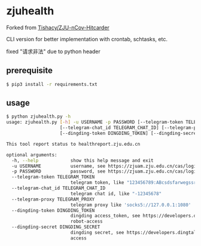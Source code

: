 # zjuhealth

Forked from [Tishacy/ZJU-nCov-Hitcarder](https://github.com/Tishacy/ZJU-nCov-Hitcarder)

CLI version for better implementation with crontab, schtasks, etc.

fixed "请求非法" due to python header

## prerequisite

```bash
$ pip3 install -r requirements.txt
```

## usage

```bash
$ python zjuhealth.py -h
usage: zjuhealth.py [-h] -u USERNAME -p PASSWORD [--telegram-token TELEGRAM_TOKEN]
                    [--telegram-chat_id TELEGRAM_CHAT_ID] [--telegram-proxy TELEGRAM_PROXY]
                    [--dingding-token DINGDING_TOKEN] [--dingding-secret DINGDING_SECRET]

This tool report status to healthreport.zju.edu.cn

optional arguments:
  -h, --help            show this help message and exit
  -u USERNAME           username, see https://zjuam.zju.edu.cn/cas/login
  -p PASSWORD           password, see https://zjuam.zju.edu.cn/cas/login
  --telegram-token TELEGRAM_TOKEN
                        telegram token, like "123456789:ABcsdsfarwegssrgw3erw34gbw5b5rw2"
  --telegram-chat_id TELEGRAM_CHAT_ID
                        telegram chat id, like "-12345678"
  --telegram-proxy TELEGRAM_PROXY
                        telegram proxy like 'socks5://127.0.0.1:1080'
  --dingding-token DINGDING_TOKEN
                        dingding access_token, see https://developers.dingtalk.com/document/app/custom-
                        robot-access
  --dingding-secret DINGDING_SECRET
                        dingding secret, see https://developers.dingtalk.com/document/app/custom-robot-
                        access
```
